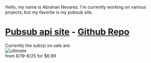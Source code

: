 Hello, my name is Abrahan Nevarez. I'm currently working on various projects, but my favorite is my pubsub site.<br/><h1>[Pubsub api site](https://www.pubsub-api.dev/) - [Github Repo](https://github.com/zenith110/pubsub_api)</h1>Currently the sub(s) on sale are: <br/>![ultimate](https://pbs.twimg.com/media/Ek74F-xXIAAW_zv?format=jpg&name=360x360)<br/>from 8/19-8/25 for $6.99<br/>